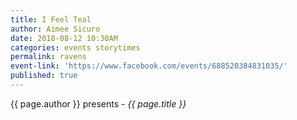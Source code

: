 ```yaml
---
title: I Feel Teal
author: Aimee Sicuro
date: 2018-08-12 10:30AM
categories: events storytimes
permalink: ravens
event-link: 'https://www.facebook.com/events/688520384831035/'
published: true
---
```

{{ page.author }} presents - *{{ page.title }}*
